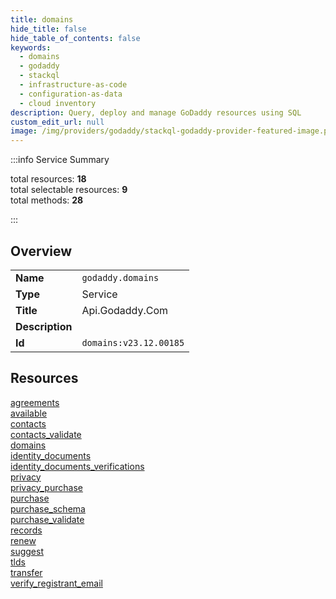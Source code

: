```yaml
---
title: domains
hide_title: false
hide_table_of_contents: false
keywords:
  - domains
  - godaddy
  - stackql
  - infrastructure-as-code
  - configuration-as-data
  - cloud inventory
description: Query, deploy and manage GoDaddy resources using SQL
custom_edit_url: null
image: /img/providers/godaddy/stackql-godaddy-provider-featured-image.png
---
```

  
    
:::info Service Summary

<div class="row">
<div class="providerDocColumn">
<span>total resources:&nbsp;<b>18</b></span><br />
<span>total selectable resources:&nbsp;<b>9</b></span><br />
<span>total methods:&nbsp;<b>28</b></span><br />
</div>
</div>

:::

## Overview
<table><tbody>
<tr><td><b>Name</b></td><td><code>godaddy.domains</code></td></tr>
<tr><td><b>Type</b></td><td>Service</td></tr>
<tr><td><b>Title</b></td><td>Api.Godaddy.Com</td></tr>
<tr><td><b>Description</b></td><td></td></tr>
<tr><td><b>Id</b></td><td><code>domains:v23.12.00185</code></td></tr>
</tbody></table>

## Resources
<div class="row">
<div class="providerDocColumn">
<a href="/providers/godaddy/domains/agreements/">agreements</a><br />
<a href="/providers/godaddy/domains/available/">available</a><br />
<a href="/providers/godaddy/domains/contacts/">contacts</a><br />
<a href="/providers/godaddy/domains/contacts_validate/">contacts_validate</a><br />
<a href="/providers/godaddy/domains/domains/">domains</a><br />
<a href="/providers/godaddy/domains/identity_documents/">identity_documents</a><br />
<a href="/providers/godaddy/domains/identity_documents_verifications/">identity_documents_verifications</a><br />
<a href="/providers/godaddy/domains/privacy/">privacy</a><br />
<a href="/providers/godaddy/domains/privacy_purchase/">privacy_purchase</a><br />
</div>
<div class="providerDocColumn">
<a href="/providers/godaddy/domains/purchase/">purchase</a><br />
<a href="/providers/godaddy/domains/purchase_schema/">purchase_schema</a><br />
<a href="/providers/godaddy/domains/purchase_validate/">purchase_validate</a><br />
<a href="/providers/godaddy/domains/records/">records</a><br />
<a href="/providers/godaddy/domains/renew/">renew</a><br />
<a href="/providers/godaddy/domains/suggest/">suggest</a><br />
<a href="/providers/godaddy/domains/tlds/">tlds</a><br />
<a href="/providers/godaddy/domains/transfer/">transfer</a><br />
<a href="/providers/godaddy/domains/verify_registrant_email/">verify_registrant_email</a><br />
</div>
</div>
